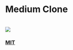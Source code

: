 <h1>Medium Clone<h1>

<img src = "medium.gif">

### [MIT](https://github.com/Murathansolmaz1/MediumClone/blob/main/LICENSE) 
